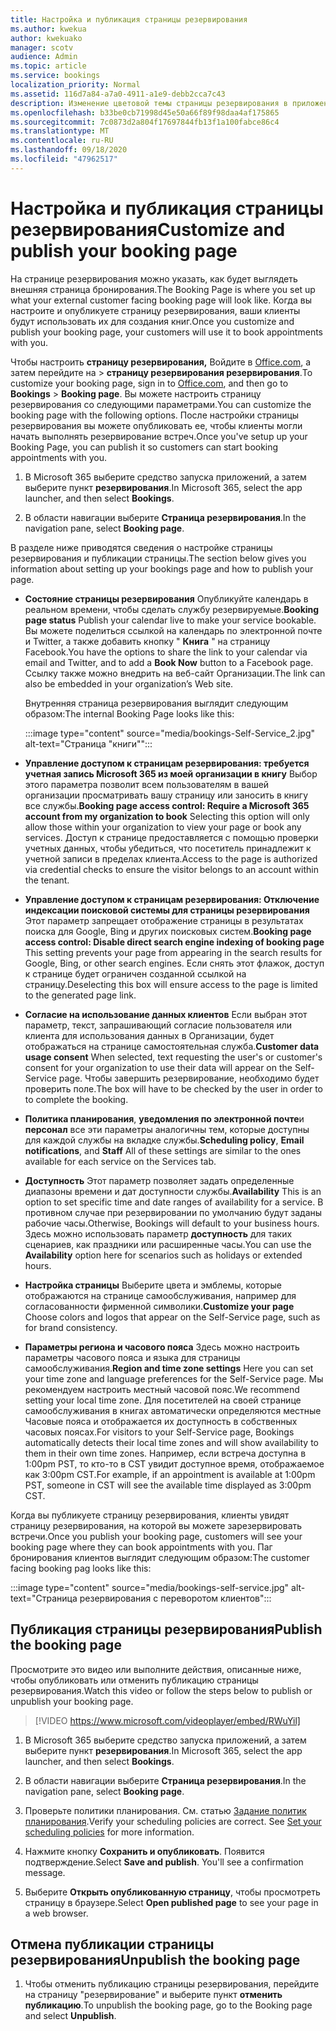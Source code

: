 ```yaml
---
title: Настройка и публикация страницы резервирования
ms.author: kwekua
author: kwekuako
manager: scotv
audience: Admin
ms.topic: article
ms.service: bookings
localization_priority: Normal
ms.assetid: 116d7a84-a7a0-4911-a1e9-debb2cca7c43
description: Изменение цветовой темы страницы резервирования в приложении Microsoft резервирования.
ms.openlocfilehash: b33be0cb71998d45e50a66f89f98daa4af175865
ms.sourcegitcommit: 7c0873d2a804f17697844fb13f1a100fabce86c4
ms.translationtype: MT
ms.contentlocale: ru-RU
ms.lasthandoff: 09/18/2020
ms.locfileid: "47962517"
---
```

# <a name="customize-and-publish-your-booking-page"></a><span data-ttu-id="6a293-103">Настройка и публикация страницы резервирования</span><span class="sxs-lookup"><span data-stu-id="6a293-103">Customize and publish your booking page</span></span>

<span data-ttu-id="6a293-104">На странице резервирования можно указать, как будет выглядеть внешняя страница бронирования.</span><span class="sxs-lookup"><span data-stu-id="6a293-104">The Booking Page is where you set up what your external customer facing booking page will look like.</span></span> <span data-ttu-id="6a293-105">Когда вы настроите и опубликуете страницу резервирования, ваши клиенты будут использовать их для создания книг.</span><span class="sxs-lookup"><span data-stu-id="6a293-105">Once you customize and publish your booking page, your customers will use it to book appointments with you.</span></span>

<span data-ttu-id="6a293-106">Чтобы настроить **страницу резервирования,** Войдите в [Office.com](https://office.com), а затем перейдите на \> **страницу резервирования резервирования**.</span><span class="sxs-lookup"><span data-stu-id="6a293-106">To customize your booking page, sign in to [Office.com](https://office.com), and then go to **Bookings** \> **Booking page**.</span></span> <span data-ttu-id="6a293-107">Вы можете настроить страницу резервирования со следующими параметрами.</span><span class="sxs-lookup"><span data-stu-id="6a293-107">You can customize the booking page with the following options.</span></span> <span data-ttu-id="6a293-108">После настройки страницы резервирования вы можете опубликовать ее, чтобы клиенты могли начать выполнять резервирование встреч.</span><span class="sxs-lookup"><span data-stu-id="6a293-108">Once you've setup up your Booking Page, you can publish it so customers can start booking appointments with you.</span></span>

1. <span data-ttu-id="6a293-109">В Microsoft 365 выберите средство запуска приложений, а затем выберите пункт **резервирования**.</span><span class="sxs-lookup"><span data-stu-id="6a293-109">In Microsoft 365, select the app launcher, and then select **Bookings**.</span></span>

2. <span data-ttu-id="6a293-110">В области навигации выберите **Страница резервирования**.</span><span class="sxs-lookup"><span data-stu-id="6a293-110">In the navigation pane, select **Booking page**.</span></span>

<span data-ttu-id="6a293-111">В разделе ниже приводятся сведения о настройке страницы резервирования и публикации страницы.</span><span class="sxs-lookup"><span data-stu-id="6a293-111">The section below gives you information about setting up your bookings page and how to publish your page.</span></span>

- <span data-ttu-id="6a293-112">**Состояние страницы резервирования** Опубликуйте календарь в реальном времени, чтобы сделать службу резервируемые.</span><span class="sxs-lookup"><span data-stu-id="6a293-112">**Booking page status** Publish your calendar live to make your service bookable.</span></span> <span data-ttu-id="6a293-113">Вы можете поделиться ссылкой на календарь по электронной почте и Twitter, а также добавить кнопку " **Книга** " на страницу Facebook.</span><span class="sxs-lookup"><span data-stu-id="6a293-113">You have the options to share the link to your calendar via email and Twitter, and to add a **Book Now** button to a Facebook page.</span></span> <span data-ttu-id="6a293-114">Ссылку также можно внедрить на веб-сайт Организации.</span><span class="sxs-lookup"><span data-stu-id="6a293-114">The link can also be embedded in your organization’s Web site.</span></span>

    <span data-ttu-id="6a293-115">Внутренняя страница резервирования выглядит следующим образом:</span><span class="sxs-lookup"><span data-stu-id="6a293-115">The internal Booking Page looks like this:</span></span>

    :::image type="content" source="media/bookings-Self-Service_2.jpg" alt-text="Страница "книги"":::

- <span data-ttu-id="6a293-117">**Управление доступом к страницам резервирования: требуется учетная запись Microsoft 365 из моей организации в книгу**  Выбор этого параметра позволит всем пользователям в вашей организации просматривать вашу страницу или заносить в книгу все службы.</span><span class="sxs-lookup"><span data-stu-id="6a293-117">**Booking page access control: Require a Microsoft 365 account from my organization to book**  Selecting this option will only allow those within your organization to view your page or book any services.</span></span> <span data-ttu-id="6a293-118">Доступ к странице предоставляется с помощью проверки учетных данных, чтобы убедиться, что посетитель принадлежит к учетной записи в пределах клиента.</span><span class="sxs-lookup"><span data-stu-id="6a293-118">Access to the page is authorized via credential checks to ensure the visitor belongs to an account within the tenant.</span></span>

- <span data-ttu-id="6a293-119">**Управление доступом к страницам резервирования: Отключение индексации поисковой системы для страницы резервирования** Этот параметр запрещает отображение страницы в результатах поиска для Google, Bing и других поисковых систем.</span><span class="sxs-lookup"><span data-stu-id="6a293-119">**Booking page access control: Disable direct search engine indexing of booking page** This setting prevents your page from appearing in the search results for Google, Bing, or other search engines.</span></span> <span data-ttu-id="6a293-120">Если снять этот флажок, доступ к странице будет ограничен созданной ссылкой на страницу.</span><span class="sxs-lookup"><span data-stu-id="6a293-120">Deselecting this box will ensure access to the page is limited to the generated page link.</span></span>

- <span data-ttu-id="6a293-121">**Согласие на использование данных клиентов** Если выбран этот параметр, текст, запрашивающий согласие пользователя или клиента для использования данных в Организации, будет отображаться на странице самостоятельная служба.</span><span class="sxs-lookup"><span data-stu-id="6a293-121">**Customer data usage consent** When selected, text requesting the user's or customer's consent for your organization to use their data will appear on the Self-Service page.</span></span> <span data-ttu-id="6a293-122">Чтобы завершить резервирование, необходимо будет проверить поле.</span><span class="sxs-lookup"><span data-stu-id="6a293-122">The box will have to be checked by the user in order to to complete the booking.</span></span>

- <span data-ttu-id="6a293-123">**Политика планирования**, **уведомления по электронной почте**и **персонал** все эти параметры аналогичны тем, которые доступны для каждой службы на вкладке службы.</span><span class="sxs-lookup"><span data-stu-id="6a293-123">**Scheduling policy**, **Email notifications**, and **Staff** All of these settings are similar to the ones available for each service on the Services tab.</span></span>

- <span data-ttu-id="6a293-124">**Доступность** Этот параметр позволяет задать определенные диапазоны времени и дат доступности службы.</span><span class="sxs-lookup"><span data-stu-id="6a293-124">**Availability** This is an option to set specific time and date ranges of availability for a service.</span></span> <span data-ttu-id="6a293-125">В противном случае при резервировании по умолчанию будут заданы рабочие часы.</span><span class="sxs-lookup"><span data-stu-id="6a293-125">Otherwise, Bookings will default to your business hours.</span></span> <span data-ttu-id="6a293-126">Здесь можно использовать параметр **доступность** для таких сценариев, как праздники или расширенные часы.</span><span class="sxs-lookup"><span data-stu-id="6a293-126">You can use the **Availability** option here for scenarios such as holidays or extended hours.</span></span>

- <span data-ttu-id="6a293-127">**Настройка страницы** Выберите цвета и эмблемы, которые отображаются на странице самообслуживания, например для согласованности фирменной символики.</span><span class="sxs-lookup"><span data-stu-id="6a293-127">**Customize your page** Choose colors and logos that appear on the Self-Service page, such as for brand consistency.</span></span>

- <span data-ttu-id="6a293-128">**Параметры региона и часового пояса** Здесь можно настроить параметры часового пояса и языка для страницы самообслуживания.</span><span class="sxs-lookup"><span data-stu-id="6a293-128">**Region and time zone settings** Here you can set your time zone and language preferences for the Self-Service page.</span></span> <span data-ttu-id="6a293-129">Мы рекомендуем настроить местный часовой пояс.</span><span class="sxs-lookup"><span data-stu-id="6a293-129">We recommend setting your local time zone.</span></span> <span data-ttu-id="6a293-130">Для посетителей на своей странице самообслуживания в книгах автоматически определяются местные Часовые пояса и отображается их доступность в собственных часовых поясах.</span><span class="sxs-lookup"><span data-stu-id="6a293-130">For visitors to your Self-Service page, Bookings automatically detects their local time zones and will show availability to them in their own time zones.</span></span> <span data-ttu-id="6a293-131">Например, если встреча доступна в 1:00pm PST, то кто-то в CST увидит доступное время, отображаемое как 3:00pm CST.</span><span class="sxs-lookup"><span data-stu-id="6a293-131">For example, if an appointment is available at 1:00pm PST, someone in CST will see the available time displayed as 3:00pm CST.</span></span>

<span data-ttu-id="6a293-132">Когда вы публикуете страницу резервирования, клиенты увидят страницу резервирования, на которой вы можете зарезервировать встречи.</span><span class="sxs-lookup"><span data-stu-id="6a293-132">Once you publish your booking page, customers will see your booking page where they can book appointments with you.</span></span> <span data-ttu-id="6a293-133">Паг бронирования клиентов выглядит следующим образом:</span><span class="sxs-lookup"><span data-stu-id="6a293-133">The customer facing booking pag looks like this:</span></span>

:::image type="content" source="media/bookings-self-service.jpg" alt-text="Страница резервирования с переворотом клиентов":::

## <a name="publish-the-booking-page"></a><span data-ttu-id="6a293-135">Публикация страницы резервирования</span><span class="sxs-lookup"><span data-stu-id="6a293-135">Publish the booking page</span></span>

<span data-ttu-id="6a293-136">Просмотрите это видео или выполните действия, описанные ниже, чтобы опубликовать или отменить публикацию страницы резервирования.</span><span class="sxs-lookup"><span data-stu-id="6a293-136">Watch this video or follow the steps below to publish or unpublish your booking page.</span></span>

> [!VIDEO https://www.microsoft.com/videoplayer/embed/RWuYil]

1. <span data-ttu-id="6a293-137">В Microsoft 365 выберите средство запуска приложений, а затем выберите пункт **резервирования**.</span><span class="sxs-lookup"><span data-stu-id="6a293-137">In Microsoft 365, select the app launcher, and then select **Bookings**.</span></span>

1. <span data-ttu-id="6a293-138">В области навигации выберите **Страница резервирования**.</span><span class="sxs-lookup"><span data-stu-id="6a293-138">In the navigation pane, select **Booking page**.</span></span>

1. <span data-ttu-id="6a293-p110">Проверьте политики планирования. См. статью [Задание политик планирования](set-scheduling-policies.md).</span><span class="sxs-lookup"><span data-stu-id="6a293-p110">Verify your scheduling policies are correct. See [Set your scheduling policies](set-scheduling-policies.md) for more information.</span></span>

1. <span data-ttu-id="6a293-p111">Нажмите кнопку **Сохранить и опубликовать**. Появится подтверждение.</span><span class="sxs-lookup"><span data-stu-id="6a293-p111">Select **Save and publish**. You'll see a confirmation message.</span></span>

1. <span data-ttu-id="6a293-143">Выберите **Открыть опубликованную страницу**, чтобы просмотреть страницу в браузере.</span><span class="sxs-lookup"><span data-stu-id="6a293-143">Select **Open published page** to see your page in a web browser.</span></span>

## <a name="unpublish-the-booking-page"></a><span data-ttu-id="6a293-144">Отмена публикации страницы резервирования</span><span class="sxs-lookup"><span data-stu-id="6a293-144">Unpublish the booking page</span></span>

1. <span data-ttu-id="6a293-145">Чтобы отменить публикацию страницы резервирования, перейдите на страницу "резервирование" и выберите пункт **отменить публикацию**.</span><span class="sxs-lookup"><span data-stu-id="6a293-145">To unpublish the booking page, go to the Booking page and select **Unpublish**.</span></span>
